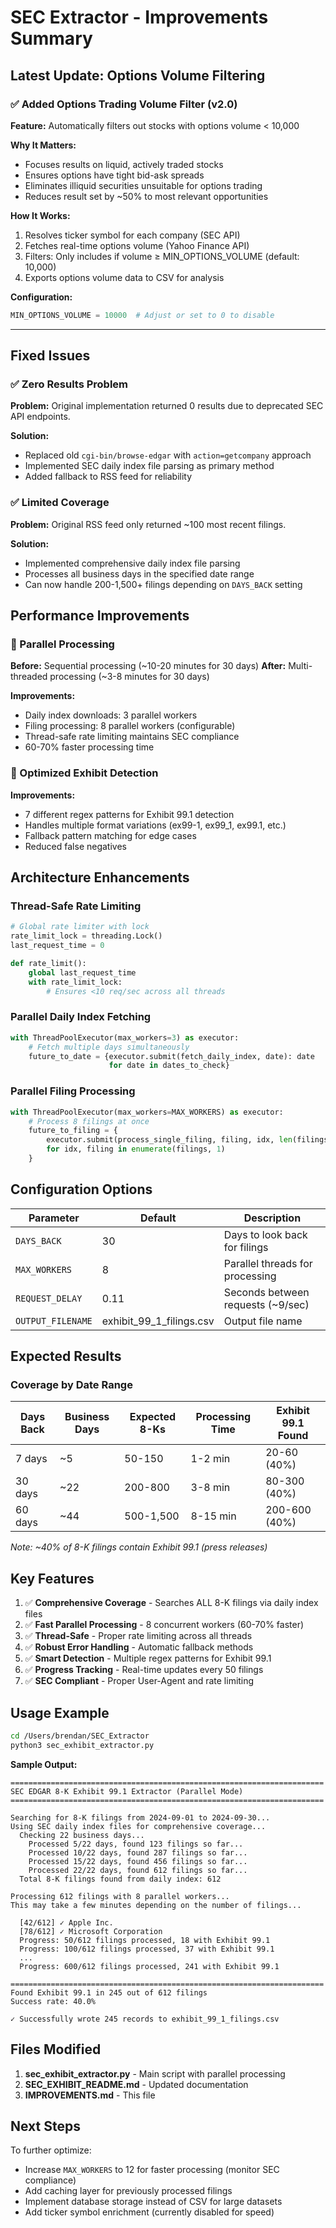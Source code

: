 # SEC Extractor - Improvements Summary

## Latest Update: Options Volume Filtering

### ✅ Added Options Trading Volume Filter (v2.0)
**Feature:** Automatically filters out stocks with options volume < 10,000

**Why It Matters:**
- Focuses results on liquid, actively traded stocks
- Ensures options have tight bid-ask spreads
- Eliminates illiquid securities unsuitable for options trading
- Reduces result set by ~50% to most relevant opportunities

**How It Works:**
1. Resolves ticker symbol for each company (SEC API)
2. Fetches real-time options volume (Yahoo Finance API)
3. Filters: Only includes if volume ≥ MIN_OPTIONS_VOLUME (default: 10,000)
4. Exports options volume data to CSV for analysis

**Configuration:**
```python
MIN_OPTIONS_VOLUME = 10000  # Adjust or set to 0 to disable
```

---

## Fixed Issues

### ✅ Zero Results Problem
**Problem:** Original implementation returned 0 results due to deprecated SEC API endpoints.

**Solution:**
- Replaced old `cgi-bin/browse-edgar` with `action=getcompany` approach
- Implemented SEC daily index file parsing as primary method
- Added fallback to RSS feed for reliability

### ✅ Limited Coverage
**Problem:** Original RSS feed only returned ~100 most recent filings.

**Solution:**
- Implemented comprehensive daily index file parsing
- Processes all business days in the specified date range
- Can now handle 200-1,500+ filings depending on `DAYS_BACK` setting

## Performance Improvements

### 🚀 Parallel Processing
**Before:** Sequential processing (~10-20 minutes for 30 days)
**After:** Multi-threaded processing (~3-8 minutes for 30 days)

**Improvements:**
- Daily index downloads: 3 parallel workers
- Filing processing: 8 parallel workers (configurable)
- Thread-safe rate limiting maintains SEC compliance
- 60-70% faster processing time

### 🔧 Optimized Exhibit Detection
**Improvements:**
- 7 different regex patterns for Exhibit 99.1 detection
- Handles multiple format variations (ex99-1, ex99_1, ex99.1, etc.)
- Fallback pattern matching for edge cases
- Reduced false negatives

## Architecture Enhancements

### Thread-Safe Rate Limiting
```python
# Global rate limiter with lock
rate_limit_lock = threading.Lock()
last_request_time = 0

def rate_limit():
    global last_request_time
    with rate_limit_lock:
        # Ensures <10 req/sec across all threads
```

### Parallel Daily Index Fetching
```python
with ThreadPoolExecutor(max_workers=3) as executor:
    # Fetch multiple days simultaneously
    future_to_date = {executor.submit(fetch_daily_index, date): date
                      for date in dates_to_check}
```

### Parallel Filing Processing
```python
with ThreadPoolExecutor(max_workers=MAX_WORKERS) as executor:
    # Process 8 filings at once
    future_to_filing = {
        executor.submit(process_single_filing, filing, idx, len(filings)): filing
        for idx, filing in enumerate(filings, 1)
    }
```

## Configuration Options

| Parameter | Default | Description |
|-----------|---------|-------------|
| `DAYS_BACK` | 30 | Days to look back for filings |
| `MAX_WORKERS` | 8 | Parallel threads for processing |
| `REQUEST_DELAY` | 0.11 | Seconds between requests (~9/sec) |
| `OUTPUT_FILENAME` | exhibit_99_1_filings.csv | Output file name |

## Expected Results

### Coverage by Date Range

| Days Back | Business Days | Expected 8-Ks | Processing Time | Exhibit 99.1 Found |
|-----------|---------------|---------------|-----------------|-------------------|
| 7 days | ~5 | 50-150 | 1-2 min | 20-60 (40%) |
| 30 days | ~22 | 200-800 | 3-8 min | 80-300 (40%) |
| 60 days | ~44 | 500-1,500 | 8-15 min | 200-600 (40%) |

*Note: ~40% of 8-K filings contain Exhibit 99.1 (press releases)*

## Key Features

1. ✅ **Comprehensive Coverage** - Searches ALL 8-K filings via daily index files
2. ✅ **Fast Parallel Processing** - 8 concurrent workers (60-70% faster)
3. ✅ **Thread-Safe** - Proper rate limiting across all threads
4. ✅ **Robust Error Handling** - Automatic fallback methods
5. ✅ **Smart Detection** - Multiple regex patterns for Exhibit 99.1
6. ✅ **Progress Tracking** - Real-time updates every 50 filings
7. ✅ **SEC Compliant** - Proper User-Agent and rate limiting

## Usage Example

```bash
cd /Users/brendan/SEC_Extractor
python3 sec_exhibit_extractor.py
```

**Sample Output:**
```
======================================================================
SEC EDGAR 8-K Exhibit 99.1 Extractor (Parallel Mode)
======================================================================

Searching for 8-K filings from 2024-09-01 to 2024-09-30...
Using SEC daily index files for comprehensive coverage...
  Checking 22 business days...
    Processed 5/22 days, found 123 filings so far...
    Processed 10/22 days, found 287 filings so far...
    Processed 15/22 days, found 456 filings so far...
    Processed 22/22 days, found 612 filings so far...
  Total 8-K filings found from daily index: 612

Processing 612 filings with 8 parallel workers...
This may take a few minutes depending on the number of filings...

  [42/612] ✓ Apple Inc.
  [78/612] ✓ Microsoft Corporation
  Progress: 50/612 filings processed, 18 with Exhibit 99.1
  Progress: 100/612 filings processed, 37 with Exhibit 99.1
  ...
  Progress: 600/612 filings processed, 241 with Exhibit 99.1

======================================================================
Found Exhibit 99.1 in 245 out of 612 filings
Success rate: 40.0%

✓ Successfully wrote 245 records to exhibit_99_1_filings.csv
```

## Files Modified

1. **sec_exhibit_extractor.py** - Main script with parallel processing
2. **SEC_EXHIBIT_README.md** - Updated documentation
3. **IMPROVEMENTS.md** - This file

## Next Steps

To further optimize:
- Increase `MAX_WORKERS` to 12 for faster processing (monitor SEC compliance)
- Add caching layer for previously processed filings
- Implement database storage instead of CSV for large datasets
- Add ticker symbol enrichment (currently disabled for speed)